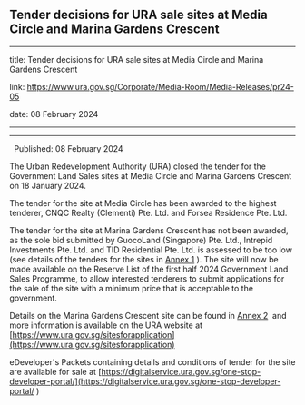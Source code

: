 ## Tender decisions for URA sale sites at Media Circle and Marina Gardens Crescent
---
title: Tender decisions for URA sale sites at Media Circle and Marina Gardens Crescent

link: https://www.ura.gov.sg/Corporate/Media-Room/Media-Releases/pr24-05

date: 08 February 2024

---

-------------------------------------------------------------------------------

  Published: 08 February 2024

The Urban Redevelopment Authority (URA) closed the tender for the Government Land Sales sites at Media Circle and Marina Gardens Crescent on 18 January 2024.   
  
The tender for the site at Media Circle has been awarded to the highest tenderer, CNQC Realty (Clementi) Pte. Ltd. and Forsea Residence Pte. Ltd.   
  
The tender for the site at Marina Gardens Crescent has not been awarded, as the sole bid submitted by GuocoLand (Singapore) Pte. Ltd., Intrepid Investments Pte. Ltd. and TID Residential Pte. Ltd. is assessed to be too low (see details of the tenders for the sites in [Annex 1](https://www.ura.gov.sg/-/media/Corporate/Media-Room/2024/Feb/pr24-05a.pdf) ). The site will now be made available on the Reserve List of the first half 2024 Government Land Sales Programme, to allow interested tenderers to submit applications for the sale of the site with a minimum price that is acceptable to the government.   
  
Details on the Marina Gardens Crescent site can be found in [Annex 2](https://www.ura.gov.sg/-/media/Corporate/Media-Room/2024/Feb/pr24-05b_v2.pdf)  and more information is available on the URA website at [https://www.ura.gov.sg/sitesforapplication](https://www.ura.gov.sg/sitesforapplication)

eDeveloper's Packets containing details and conditions of tender for the site are available for sale at [https://digitalservice.ura.gov.sg/one-stop-developer-portal/](https://digitalservice.ura.gov.sg/one-stop-developer-portal/ )